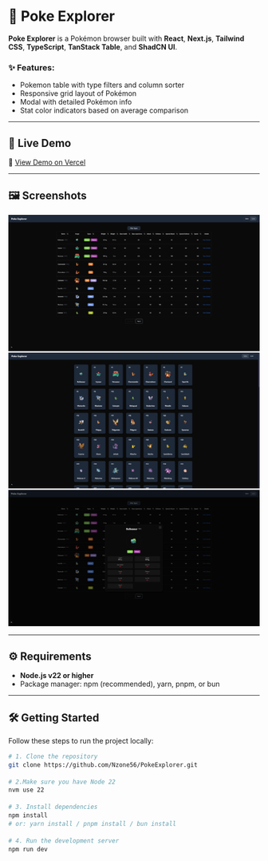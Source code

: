 # 🧭 Poke Explorer

**Poke Explorer** is a Pokémon browser built with **React**, **Next.js**, **Tailwind CSS**, **TypeScript**, **TanStack Table**, and **ShadCN UI**.

### ✨ Features:

- Pokemon table with type filters and column sorter
- Responsive grid layout of Pokémon
- Modal with detailed Pokémon info
- Stat color indicators based on average comparison

---

## 🚀 Live Demo

🔗 [View Demo on Vercel](https://poke-explorer-nzone56s-projects.vercel.app)

---

## 🖼 Screenshots

![Pokemon Table](./public/PokemonTable.png)
![Pokemon Grid](./public/PokemonGrid.png)
![Pokemon Modal](./public/PokemonModal.png)

---

## ⚙️ Requirements

- **Node.js v22 or higher**
- Package manager: npm (recommended), yarn, pnpm, or bun

---

## 🛠️ Getting Started

Follow these steps to run the project locally:

```bash
# 1. Clone the repository
git clone https://github.com/Nzone56/PokeExplorer.git

# 2.Make sure you have Node 22
nvm use 22

# 3. Install dependencies
npm install
# or: yarn install / pnpm install / bun install

# 4. Run the development server
npm run dev
```
